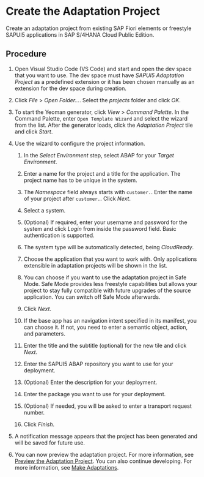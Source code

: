 <!-- loiod6ab2614df5c4c5597055e4dd988ad16 -->

# Create the Adaptation Project

Create an adaptation project from existing SAP Fiori elements or freestyle SAPUI5 applications in SAP S/4HANA Cloud Public Edition.



<a name="loiod6ab2614df5c4c5597055e4dd988ad16__steps_b11_dpw_5pb"/>

## Procedure

1.  Open Visual Studio Code \(VS Code\) and start and open the dev space that you want to use. The dev space must have *SAPUI5 Adaptation Project* as a predefined extension or it has been chosen manually as an extension for the dev space during creation.

2.  Click *File* \> *Open Folder...*. Select the *projects* folder and click *OK*.

3.  To start the Yeoman generator, click *View* \> *Command Palette*. In the Command Palette, enter `Open Template Wizard` and select the wizard from the list. After the generator loads, click the *Adaptation Project* tile and click *Start*.

4.  Use the wizard to configure the project information.

    1.  In the *Select Environment* step, select ABAP for your *Target Environment*.

    2.  Enter a name for the project and a title for the application. The project name has to be unique in the system.

    3.  The *Namespace* field always starts with `customer.`. Enter the name of your project after `customer.`. Click *Next*.

    4.  Select a system.

    5.  \(Optional\) If required, enter your username and password for the system and click *Login* from inside the password field. Basic authentication is supported.

    6.  The system type will be automatically detected, being *CloudReady*.

    7.  Choose the application that you want to work with. Only applications extensible in adaptation projects will be shown in the list.

    8.  You can choose if you want to use the adaptation project in Safe Mode. Safe Mode provides less freestyle capabilities but allows your project to stay fully compatible with future upgrades of the source application. You can switch off Safe Mode afterwards.

    9.  Click *Next*.

    10. If the base app has an navigation intent specified in its manifest, you can choose it. If not, you need to enter a semantic object, action, and parameters.

    11. Enter the title and the subtitle \(optional\) for the new tile and click *Next*.

    12. Enter the SAPUI5 ABAP repository you want to use for your deployment.

    13. \(Optional\) Enter the description for your deployment.

    14. Enter the package you want to use for your deployment.

    15. \(Optional\) If needed, you will be asked to enter a transport request number.

    16. Click *Finish*.


5.  A notification message appears that the project has been generated and will be saved for future use.

6.  You can now preview the adaptation project. For more information, see [Preview the Adaptation Project](preview-the-adaptation-project-64cc15b.md). You can also continue developing. For more information, see [Make Adaptations](make-adaptations-6d2cfea.md).



